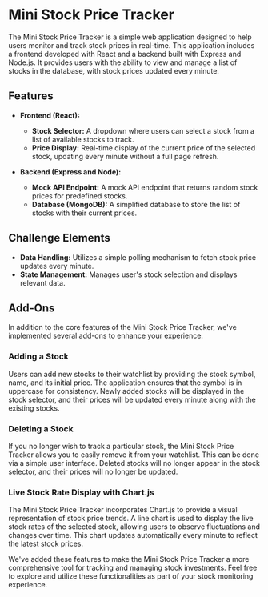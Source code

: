 # Mini Stock Price Tracker

The Mini Stock Price Tracker is a simple web application designed to help users monitor and track stock prices in real-time. This application includes a frontend developed with React and a backend built with Express and Node.js. It provides users with the ability to view and manage a list of stocks in the database, with stock prices updated every minute.

## Features

- **Frontend (React):**
  - **Stock Selector:** A dropdown where users can select a stock from a list of available stocks to track.
  - **Price Display:** Real-time display of the current price of the selected stock, updating every minute without a full page refresh.

- **Backend (Express and Node):**
  - **Mock API Endpoint:** A mock API endpoint that returns random stock prices for predefined stocks.
  - **Database (MongoDB):** A simplified database to store the list of stocks with their current prices.

## Challenge Elements

- **Data Handling:** Utilizes a simple polling mechanism to fetch stock price updates every minute.
- **State Management:** Manages user's stock selection and displays relevant data.

## Add-Ons

In addition to the core features of the Mini Stock Price Tracker, we've implemented several add-ons to enhance your experience.

### Adding a Stock

Users can add new stocks to their watchlist by providing the stock symbol, name, and its initial price. The application ensures that the symbol is in uppercase for consistency. Newly added stocks will be displayed in the stock selector, and their prices will be updated every minute along with the existing stocks.

### Deleting a Stock

If you no longer wish to track a particular stock, the Mini Stock Price Tracker allows you to easily remove it from your watchlist. This can be done via a simple user interface. Deleted stocks will no longer appear in the stock selector, and their prices will no longer be updated.

### Live Stock Rate Display with Chart.js

The Mini Stock Price Tracker incorporates Chart.js to provide a visual representation of stock price trends. A line chart is used to display the live stock rates of the selected stock, allowing users to observe fluctuations and changes over time. This chart updates automatically every minute to reflect the latest stock prices.

We've added these features to make the Mini Stock Price Tracker a more comprehensive tool for tracking and managing stock investments. Feel free to explore and utilize these functionalities as part of your stock monitoring experience.
